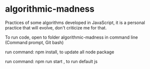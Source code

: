 # algorithmic-madness
Practices of some algorithms developed in JavaScript, it is a personal practice that will evolve, don't criticize me for that.


To run code, open to folder algorithmic-madness in command line (Command prompt, Git bash)

run command: npm install, to update all node package

run command: npm run start , to run default js

